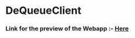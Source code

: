 # DeQueueClient
<h3> Link for the preview of the Webapp :- <a href = "https://dequeue.vercel.app/"> Here </a></h3>
